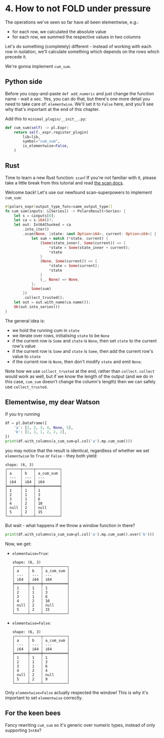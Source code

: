 # 4. How to not FOLD under pressure

The operations we've seen so far have all been elementwise, e.g.:

- for each row, we calculated the absolute value
- for each row, we summed the respective values in two columns

Let's do something (completely) different - instead of working with
each row in isolation, we'll calculate something which depends on the
rows which precede it.

We're gonna implement `cum_sum`.

## Python side

Before you copy-and-paste `def add_numeric` and just change the function
name - wait a sec. Yes, you can do that, but there's one more detail
you need to take care of: `elementwise`. We'll set it to `False` here,
and you'll see why that's important at the end of this chapter.

Add this to `minimal_plugin/__init__.py`:
```python
def cum_sum(self) -> pl.Expr:
    return self._expr.register_plugin(
        lib=lib,
        symbol="cum_sum",
        is_elementwise=False,
    )
```

## Rust

Time to learn a new Rust function: `scan`!
If you're not familiar with it, please take a little break from this tutorial
and read [the scan docs](https://doc.rust-lang.org/std/iter/trait.Iterator.html#method.scan).

Welcome back! Let's use our newfound scan-superpowers to implement `cum_sum`:
```Rust
#[polars_expr(output_type_func=same_output_type)]
fn cum_sum(inputs: &[Series]) -> PolarsResult<Series> {
    let s = &inputs[0];
    let ca = s.i64()?;
    let out: Int64Chunked = ca
        .into_iter()
        .scan(None, |state: &mut Option<i64>, current: Option<i64>| {
            let sum = match (*state, current) {
                (Some(state_inner), Some(current)) => {
                    *state = Some(state_inner + current);
                    *state
                }
                (None, Some(current)) => {
                    *state = Some(current);
                    *state
                }
                (_, None) => None,
            };
            Some(sum)
        })
        .collect_trusted();
    let out = out.with_name(ca.name());
    Ok(out.into_series())
}
```
The general idea is:

- we hold the running cum in `state`
- we iterate over rows, initialising `state` to be `None`
- if the current row is `Some` and `state` is `None`,
  then set `state` to the current row's value
- if the current row is `Some` and `state` is `Some`, then
  add the current row's value to `state`
- if the current row is `None`, then don't modify `state`
  and emit `None`.

Note how we use `collect_trusted` at the end, rather than `collect`.
`collect` would work as well, but if we know the length of the output
(and we do in this case, `cum_sum` doesn't change the column's length)
then we can safely use `collect_trusted`.

## Elementwise, my dear Watson

If you try running
```python
df = pl.DataFrame({
    'a': [1, 2, 3, 4, None, 5],
    'b': [1, 1, 1, 2, 2, 2],
})
print(df.with_columns(a_cum_sum=pl.col('a').mp.cum_sum()))
```
you may notice that the result is identical, regardless of whether we set `elementwise`
to `True` or `False` - they both yield:
```
shape: (6, 3)
┌──────┬─────┬───────────┐
│ a    ┆ b   ┆ a_cum_sum │
│ ---  ┆ --- ┆ ---       │
│ i64  ┆ i64 ┆ i64       │
╞══════╪═════╪═══════════╡
│ 1    ┆ 1   ┆ 1         │
│ 2    ┆ 1   ┆ 3         │
│ 3    ┆ 1   ┆ 6         │
│ 4    ┆ 2   ┆ 10        │
│ null ┆ 2   ┆ null      │
│ 5    ┆ 2   ┆ 15        │
└──────┴─────┴───────────┘
```

But wait - what happens if we throw a window function in there?
```python
print(df.with_columns(a_cum_sum=pl.col('a').mp.cum_sum().over('b')))
```

Now, we get:

- `elementwise=True`:

    ```
    shape: (6, 3)
    ┌──────┬─────┬───────────┐
    │ a    ┆ b   ┆ a_cum_sum │
    │ ---  ┆ --- ┆ ---       │
    │ i64  ┆ i64 ┆ i64       │
    ╞══════╪═════╪═══════════╡
    │ 1    ┆ 1   ┆ 1         │
    │ 2    ┆ 1   ┆ 3         │
    │ 3    ┆ 1   ┆ 6         │
    │ 4    ┆ 2   ┆ 10        │
    │ null ┆ 2   ┆ null      │
    │ 5    ┆ 2   ┆ 15        │
    └──────┴─────┴───────────┘
    ```

- `elementwise=False`:

    ```
    shape: (6, 3)
    ┌──────┬─────┬───────────┐
    │ a    ┆ b   ┆ a_cum_sum │
    │ ---  ┆ --- ┆ ---       │
    │ i64  ┆ i64 ┆ i64       │
    ╞══════╪═════╪═══════════╡
    │ 1    ┆ 1   ┆ 1         │
    │ 2    ┆ 1   ┆ 3         │
    │ 3    ┆ 1   ┆ 6         │
    │ 4    ┆ 2   ┆ 4         │
    │ null ┆ 2   ┆ null      │
    │ 5    ┆ 2   ┆ 9         │
    └──────┴─────┴───────────┘
    ```

Only `elementwise=False` actually respected the window! This is why
it's important to set `elementwise` correctly.

## For the keen bees

Fancy rewriting `cum_sum` so it's generic over numeric types, instead of
only supporting `Int64`?
